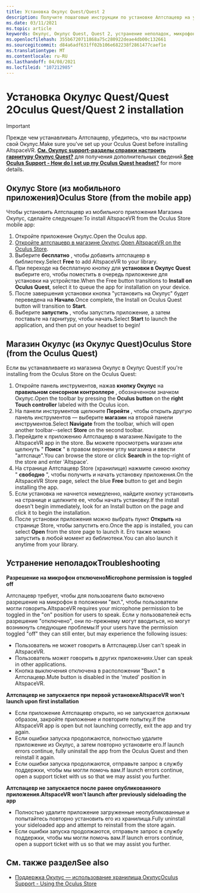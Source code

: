 ```yaml
---
title: Установка Окулус Quest/Quest 2
description: Получите пошаговые инструкции по установке Алтспацевр на устройствах Окулус Quest из мобильного приложения или магазина Окулус.
ms.date: 03/11/2021
ms.topic: article
keywords: Окулус, Окулус Quest, Quest 2, устранение неполадок, микрофон, поддержка
ms.openlocfilehash: 355b6720711868a75c280922deae4db00c132661
ms.sourcegitcommit: d84a6adf631ff02b106e682238f2861477caef1e
ms.translationtype: MT
ms.contentlocale: ru-RU
ms.lasthandoff: 04/08/2021
ms.locfileid: "107212985"
---
```

# <a name="oculus-questquest-2-installation"></a><span data-ttu-id="60bca-104">Установка Окулус Quest/Quest 2</span><span class="sxs-lookup"><span data-stu-id="60bca-104">Oculus Quest/Quest 2 installation</span></span>

> [!IMPORTANT]
> <span data-ttu-id="60bca-105">Прежде чем устанавливать Алтспацевр, убедитесь, что вы настроили свой Окулус.</span><span class="sxs-lookup"><span data-stu-id="60bca-105">Make sure you've set up your Oculus Quest before installing AltspaceVR.</span></span> <span data-ttu-id="60bca-106">**[См. Окулус support-разделы справки настроить гарнитуру Окулус Quest?](https://support.oculus.com/855551644803876/#faq_525406631321134)** для получения дополнительных сведений.</span><span class="sxs-lookup"><span data-stu-id="60bca-106">**[See Oculus Support - How do I set up my Oculus Quest headset?](https://support.oculus.com/855551644803876/#faq_525406631321134)** for more details.</span></span>

## <a name="oculus-store-from-the-mobile-app"></a><span data-ttu-id="60bca-107">Окулус Store (из мобильного приложения)</span><span class="sxs-lookup"><span data-stu-id="60bca-107">Oculus Store (from the mobile app)</span></span>

<span data-ttu-id="60bca-108">Чтобы установить Алтспацевр из мобильного приложения Магазина Окулус, сделайте следующее:</span><span class="sxs-lookup"><span data-stu-id="60bca-108">To install AltspaceVR from the Oculus Store mobile app:</span></span>

1. <span data-ttu-id="60bca-109">Откройте приложение Окулус.</span><span class="sxs-lookup"><span data-stu-id="60bca-109">Open the Oculus app.</span></span>
2. <span data-ttu-id="60bca-110">[Откройте алтспацевр в магазине Окулус](https://www.oculus.com/experiences/quest/2133027990157329/).</span><span class="sxs-lookup"><span data-stu-id="60bca-110">[Open AltspaceVR on the Oculus Store](https://www.oculus.com/experiences/quest/2133027990157329/).</span></span>
3. <span data-ttu-id="60bca-111">Выберите **бесплатно** , чтобы добавить алтспацевр в библиотеку.</span><span class="sxs-lookup"><span data-stu-id="60bca-111">Select **Free** to add AltspaceVR to your library.</span></span> 
4. <span data-ttu-id="60bca-112">При переходе на бесплатную кнопку для **установки в Окулус Quest** выберите его, чтобы поместить в очередь приложение для установки на устройстве.</span><span class="sxs-lookup"><span data-stu-id="60bca-112">When the Free button transitions to **Install on Oculus Quest**, select it to queue the app for installation on your device.</span></span>
5. <span data-ttu-id="60bca-113">После завершения установки кнопка "установить на Окулус" будет переведена на **Начало**.</span><span class="sxs-lookup"><span data-stu-id="60bca-113">Once complete, the Install on Oculus Quest button will transition to **Start**.</span></span> 
6. <span data-ttu-id="60bca-114">Выберите **запустить** , чтобы запустить приложение, а затем поставьте на гарнитуру, чтобы начать.</span><span class="sxs-lookup"><span data-stu-id="60bca-114">Select **Start** to launch the application, and then put on your headset to begin!</span></span>

## <a name="oculus-store-from-the-oculus-quest"></a><span data-ttu-id="60bca-115">Магазин Окулус (из Окулус Quest)</span><span class="sxs-lookup"><span data-stu-id="60bca-115">Oculus Store (from the Oculus Quest)</span></span>

<span data-ttu-id="60bca-116">Если вы устанавливаете из магазина Окулус в Окулус Quest:</span><span class="sxs-lookup"><span data-stu-id="60bca-116">If you're installing from the Oculus Store on the Oculus Quest:</span></span>

1. <span data-ttu-id="60bca-117">Откройте панель инструментов, нажав **кнопку Окулус** на **правильном сенсорном контроллере** , обозначенном значком Окулус.</span><span class="sxs-lookup"><span data-stu-id="60bca-117">Open the toolbar by pressing the **Oculus button** on the **right Touch controller** labeled with the Oculus icon.</span></span>
2. <span data-ttu-id="60bca-118">На панели инструментов щелкните **Перейти** , чтобы открыть другую панель инструментов — выберите **магазин** на второй панели инструментов.</span><span class="sxs-lookup"><span data-stu-id="60bca-118">Select **Navigate** from the toolbar, which will open another toolbar--select **Store** on the second toolbar.</span></span>
3. <span data-ttu-id="60bca-119">Перейдите к приложению Алтспацевр в магазине.</span><span class="sxs-lookup"><span data-stu-id="60bca-119">Navigate to the AltspaceVR app in the store.</span></span> <span data-ttu-id="60bca-120">Вы можете просмотреть магазин или щелкнуть " **Поиск** " в правом верхнем углу магазина и ввести "алтспаце".</span><span class="sxs-lookup"><span data-stu-id="60bca-120">You can browse the store or click **Search** in the top-right of the store and enter 'Altspace'.</span></span>
4. <span data-ttu-id="60bca-121">На странице Алтспацевр Store (хранилище) нажмите синюю кнопку " **свободно** ", чтобы получить и начать установку приложения.</span><span class="sxs-lookup"><span data-stu-id="60bca-121">On the AltspaceVR Store page, select the blue **Free** button to get and begin installing the app.</span></span>
5. <span data-ttu-id="60bca-122">Если установка не начнется немедленно, найдите кнопку установить на странице и щелкните ее, чтобы начать установку.</span><span class="sxs-lookup"><span data-stu-id="60bca-122">If the install doesn't begin immediately, look for an Install button on the page and click it to begin the installation.</span></span>
6. <span data-ttu-id="60bca-123">После установки приложения можно выбрать пункт **Открыть** на странице Store, чтобы запустить его.</span><span class="sxs-lookup"><span data-stu-id="60bca-123">Once the app is installed, you can select **Open** from the store page to launch it.</span></span> <span data-ttu-id="60bca-124">Его также можно запустить в любой момент из библиотеки.</span><span class="sxs-lookup"><span data-stu-id="60bca-124">You can also launch it anytime from your library.</span></span>

## <a name="troubleshooting"></a><span data-ttu-id="60bca-125">Устранение неполадок</span><span class="sxs-lookup"><span data-stu-id="60bca-125">Troubleshooting</span></span>

<span data-ttu-id="60bca-126">**Разрешение на микрофон отключено**</span><span class="sxs-lookup"><span data-stu-id="60bca-126">**Microphone permission is toggled off**</span></span>

<span data-ttu-id="60bca-127">Алтспацевр требует, чтобы для пользователя было включено разрешение на микрофон в положении "вкл.", чтобы пользователи могли говорить.</span><span class="sxs-lookup"><span data-stu-id="60bca-127">AltspaceVR requires your microphone permission to be toggled in the "on" position for users to speak.</span></span>  <span data-ttu-id="60bca-128">Если у пользователей есть разрешение "отключено", они по-прежнему могут вводиться, но могут возникнуть следующие проблемы:</span><span class="sxs-lookup"><span data-stu-id="60bca-128">If your users have the permission toggled "off" they can still enter, but may experience the following issues:</span></span>

<!-- Missing image -->
<!-- oculus-permissions-denymicrophone.png -->
    
* <span data-ttu-id="60bca-129">Пользователь не может говорить в Алтспацевр.</span><span class="sxs-lookup"><span data-stu-id="60bca-129">User can't speak in AltspaceVR.</span></span>
* <span data-ttu-id="60bca-130">Пользователь может говорить в других приложениях.</span><span class="sxs-lookup"><span data-stu-id="60bca-130">User can speak in other applications.</span></span>
* <span data-ttu-id="60bca-131">Кнопка выключения отключена в расположении "Выкл." в Алтспацевр.</span><span class="sxs-lookup"><span data-stu-id="60bca-131">Mute button is disabled in the 'muted' position in AltspaceVR.</span></span>

<span data-ttu-id="60bca-132">**Алтспацевр не запускается при первой установке**</span><span class="sxs-lookup"><span data-stu-id="60bca-132">**AltspaceVR won't launch upon first installation**</span></span>

* <span data-ttu-id="60bca-133">Если приложение Алтспацевр открыто, но не запускается должным образом, закройте приложение и повторите попытку.</span><span class="sxs-lookup"><span data-stu-id="60bca-133">If the AltspaceVR app is open but not launching correctly, exit the app and try again.</span></span>
* <span data-ttu-id="60bca-134">Если ошибки запуска продолжаются, полностью удалите приложение из Окулус, а затем повторно установите его.</span><span class="sxs-lookup"><span data-stu-id="60bca-134">If launch errors continue, fully uninstall the app from the Oculus Quest and then reinstall it again.</span></span>
* <span data-ttu-id="60bca-135">Если ошибки запуска продолжаются, отправьте запрос в службу поддержки, чтобы мы могли помочь вам.</span><span class="sxs-lookup"><span data-stu-id="60bca-135">If launch errors continue, open a support ticket with us so that we may assist you further.</span></span>

<span data-ttu-id="60bca-136">**Алтспацевр не запускается после ранее опубликованного приложения.**</span><span class="sxs-lookup"><span data-stu-id="60bca-136">**AltspaceVR won't launch after previously sideloading the app**</span></span>

* <span data-ttu-id="60bca-137">Полностью удалите приложение загруженные неопубликованные и попытайтесь повторно установить его из хранилища.</span><span class="sxs-lookup"><span data-stu-id="60bca-137">Fully uninstall your sideloaded app and attempt to reinstall from the store again.</span></span>
* <span data-ttu-id="60bca-138">Если ошибки запуска продолжаются, отправьте запрос в службу поддержки, чтобы мы могли помочь вам.</span><span class="sxs-lookup"><span data-stu-id="60bca-138">If launch errors continue, open a support ticket with us so that we may assist you further.</span></span>

## <a name="see-also"></a><span data-ttu-id="60bca-139">См. также раздел</span><span class="sxs-lookup"><span data-stu-id="60bca-139">See also</span></span>

* [<span data-ttu-id="60bca-140">Поддержка Окулус — использование хранилища Окулус</span><span class="sxs-lookup"><span data-stu-id="60bca-140">Oculus Support - Using the Oculus Store</span></span>](https://support.oculus.com/414963819268125/)